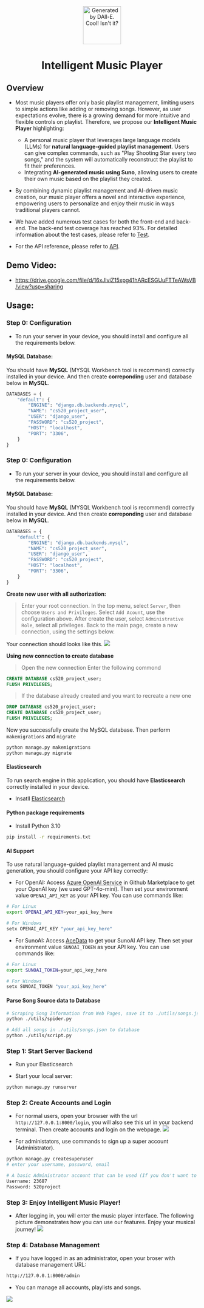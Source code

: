 
<center> <img src="myapp/static/logo.png" width=100 alt="Generated by DAll-E. Cool! Isn't it?"> </center>

# <center>Intelligent Music Player
## Overview
- Most music players offer only basic playlist management, limiting users to simple actions like adding or removing songs. However, as user expectations evolve, there is a growing demand for more intuitive and flexible controls on playlist.  Therefore, we propose our __Intelligent Music Player__ highlighting:
    - A personal music player that leverages large language models (LLMs) for __natural language-guided playlist management__. Users can give complex commands, such as "Play Shooting Star every two songs," and the system will automatically reconstruct the playlist to fit their preferences.
    - Integrating __AI-generated music using Suno__, allowing users to create their own music based on the playlist they created.

- By combining dynamic playlist management and AI-driven music creation, our music player offers a novel and interactive experience, empowering users to personalize and enjoy their music in ways traditional players cannot.

- We have added numerous test cases for both the front-end and back-end. The back-end test coverage has reached 93%. For detailed information about the test cases, please refer to [Test](test.md).

- For the API reference, please refer to [API](api.md).

## Demo Video:
- https://drive.google.com/file/d/16xJlviZ15xpg41hARcESGUuFTTeAWsVB/view?usp=sharing

## Usage:

### Step 0: Configuration
- To run your server in your device, you should install and configure all the requirements below.

#### MySQL Database:
You should have **MySQL** (MYSQL Workbench tool is recommend) correctly installed in your device. And then create **correponding** user and database below in **MySQL**.
```python
DATABASES = {
    "default": {
        "ENGINE": "django.db.backends.mysql",
        "NAME": "cs520_project_user",
        "USER": "django_user",
        "PASSWORD": "cs520_project",
        "HOST": "localhost",
        "PORT": "3306",
    }
}
```

### Step 0: Configuration
- To run your server in your device, you should install and configure all the requirements below.

#### MySQL Database:
You should have **MySQL** (MYSQL Workbench tool is recommend) correctly installed in your device. And then create **correponding** user and database below in **MySQL**.
```python
DATABASES = {
    "default": {
        "ENGINE": "django.db.backends.mysql",
        "NAME": "cs520_project_user",
        "USER": "django_user",
        "PASSWORD": "cs520_project",
        "HOST": "localhost",
        "PORT": "3306",
    }
}
```
**Create new user with all authorization:**
> Enter your root connection.
> In the top menu, select `Server`, then choose `Users and Privileges`.
> Select `Add Acount`, use the configuration above.
> After create the user, select `Administrative Role`, select all privileges.
> Back to the main page, create a new connection, using the settings below.

Your connection should looks like this.
![](./images/MySQL.jpg)

**Using new connection to create database**
> Open the new connection
> Enter the following commond
```sql
CREATE DATABASE cs520_project_user;
FLUSH PRIVILEGES;
```
> If the database already created and you want to recreate a new one
```sql
DROP DATABASE cs520_project_user;
CREATE DATABASE cs520_project_user;
FLUSH PRIVILEGES;
```
Now you successfully create the MySQL database.
Then perform `makemigrations` and `migrate`
```python
python manage.py makemigrations
python manage.py migrate
```

#### Elasticsearch
To run search engine in this application, you should have **Elasticsearch** correctly installed in your device.
- Insatll [Elasticsearch](https://www.elastic.co/downloads/elasticsearch)

#### Python package requirements
- Install Python 3.10
```bash
pip install -r requirements.txt
```


#### AI Support
To use natural language-guided playlist management and AI music generation, you should configure your API key correctly:
- For OpenAI: Access [Azure OpenAI Service](https://github.com/marketplace/models/azure-openai/gpt-4o) in Github Marketplace to get your OpenAI key (we used GPT-4o-mini). Then set your environment value `OPENAI_API_KEY` as your API key. You can use commands like:
```bash
# For Linux
export OPENAI_API_KEY=your_api_key_here

# For Windows
setx OPENAI_API_KEY "your_api_key_here"
```

- For SunoAI: Access [AceData](https://platform.acedata.cloud/documents/4da95d9d-7722-4a72-857d-bf6be86036e9) to get your SunoAI API key. Then set your environment value `SUNOAI_TOKEN` as your API key. You can use commands like:
```bash
# For Linux
export SUNOAI_TOKEN=your_api_key_here

# For Windows
setx SUNOAI_TOKEN "your_api_key_here"
```

#### Parse Song Source data to Database
```bash
# Scraping Song Information from Web Pages, save it to ./utils/songs.json
python ./utils/spider.py

# Add all songs in ./utils/songs.json to database
python ./utils/script.py
```

### Step 1: Start Server Backend
- Run your Elasticsearch

- Start your local server:
```bash
python manage.py runserver
```


### Step 2: Create Accounts and Login
- For normal users, open your browser with the url `http://127.0.0.1:8000/login`, you will also see this url in your backend terminal. Then create accounts and login on the webpage.
![](images/login_UI.png)

- For administators, use commands to sign up a super account (Administrator).
```bash
python manage.py createsuperuser
# enter your username, password, email

# A basic Administrator account that can be used (If you don't want to register another)
Username: 23687
Password: 520project
```

### Step 3: Enjoy Intelligent Music Player!
- After logging in, you will enter the music player interface. The following picture demonstrates how you can use our features. Enjoy your musical journey!
![](images/player_UI.png)

### Step 4: Database Management
- If you have logged in as an administrator, open your broser with database management URL:
```bash
http://127.0.0.1:8000/admin
```
- You can manage all accounts, playlists and songs.

![](./images/admin_UI.png)
